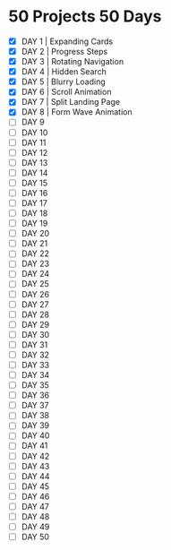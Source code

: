# 50 Projects 50 Days

- [x] DAY 1 | Expanding Cards
- [x] DAY 2 | Progress Steps
- [x] DAY 3 | Rotating Navigation
- [x] DAY 4 | Hidden Search
- [x] DAY 5 | Blurry Loading
- [x] DAY 6 | Scroll Animation
- [x] DAY 7 | Split Landing Page
- [x] DAY 8 | Form Wave Animation
- [ ] DAY 9
- [ ] DAY 10
- [ ] DAY 11
- [ ] DAY 12
- [ ] DAY 13
- [ ] DAY 14
- [ ] DAY 15
- [ ] DAY 16
- [ ] DAY 17
- [ ] DAY 18
- [ ] DAY 19
- [ ] DAY 20
- [ ] DAY 21
- [ ] DAY 22
- [ ] DAY 23
- [ ] DAY 24
- [ ] DAY 25
- [ ] DAY 26
- [ ] DAY 27
- [ ] DAY 28
- [ ] DAY 29
- [ ] DAY 30
- [ ] DAY 31
- [ ] DAY 32
- [ ] DAY 33
- [ ] DAY 34
- [ ] DAY 35
- [ ] DAY 36
- [ ] DAY 37
- [ ] DAY 38
- [ ] DAY 39
- [ ] DAY 40
- [ ] DAY 41
- [ ] DAY 42
- [ ] DAY 43
- [ ] DAY 44
- [ ] DAY 45
- [ ] DAY 46
- [ ] DAY 47
- [ ] DAY 48
- [ ] DAY 49
- [ ] DAY 50
